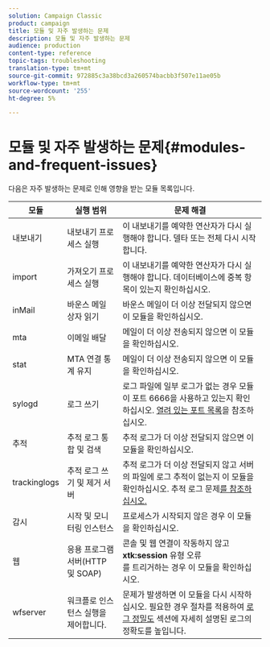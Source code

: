 ```yaml
---
solution: Campaign Classic
product: campaign
title: 모듈 및 자주 발생하는 문제
description: 모듈 및 자주 발생하는 문제
audience: production
content-type: reference
topic-tags: troubleshooting
translation-type: tm+mt
source-git-commit: 972885c3a38bcd3a260574bacbb3f507e11ae05b
workflow-type: tm+mt
source-wordcount: '255'
ht-degree: 5%

---
```



# 모듈 및 자주 발생하는 문제{#modules-and-frequent-issues}

다음은 자주 발생하는 문제로 인해 영향을 받는 모듈 목록입니다.

<table> 
 <thead> 
  <tr> 
   <th> 모듈 </th> 
   <th> 실행 범위 </th> 
   <th> 문제 해결 </th> 
  </tr> 
 </thead> 
 <tbody> 
  <tr> 
   <td> 내보내기 </td> 
   <td> 내보내기 프로세스 실행<br /> </td> 
   <td> 이 내보내기를 예약한 연산자가 다시 실행해야 합니다. 델타 또는 전체 다시 시작합니다.<br /> </td> 
  </tr> 
  <tr> 
   <td> import </td> 
   <td> 가져오기 프로세스 실행<br /> </td> 
   <td> 이 내보내기를 예약한 연산자가 다시 실행해야 합니다. 데이터베이스에 중복 항목이 있는지 확인하십시오.<br /> </td> 
  </tr> 
  <tr> 
   <td> inMail </td> 
   <td> 바운스 메일 상자 읽기<br /> </td> 
   <td> 바운스 메일이 더 이상 전달되지 않으면 이 모듈을 확인하십시오.<br /> </td> 
  </tr> 
  <tr> 
   <td> mta </td> 
   <td> 이메일 배달<br /> </td> 
   <td> 메일이 더 이상 전송되지 않으면 이 모듈을 확인하십시오.<br /> </td> 
  </tr> 
  <tr> 
   <td> stat </td> 
   <td> MTA 연결 통계 유지<br /> </td> 
   <td> 메일이 더 이상 전송되지 않으면 이 모듈을 확인하십시오.<br /> </td> 
  </tr> 
  <tr> 
   <td> sylogd </td> 
   <td> 로그 쓰기<br /> </td> 
   <td> 로그 파일에 일부 로그가 없는 경우 모듈이 포트 6666을 사용하고 있는지 확인하십시오. <a href="../../production/using/general-architecture.md#list-of-open-ports" target="_blank">열려 있는 포트 목록</a>을 참조하십시오.<br /> </td> 
  </tr> 
  <tr> 
   <td> 추적 </td> 
   <td> 추적 로그 통합 및 검색<br /> </td> 
   <td> 추적 로그가 더 이상 전달되지 않으면 이 모듈을 확인하십시오.<br /> </td> 
  </tr> 
  <tr> 
   <td> trackinglogs </td> 
   <td> 추적 로그 쓰기 및 제거 서버<br /> </td> 
   <td> 추적 로그가 더 이상 전달되지 않고 서버의 파일에 로그 추적이 없는지 이 모듈을 확인하십시오. 추적 로그 문제<a href="../../production/using/tracking-logs-issues.md" target="_blank">를 참조하십시오.</a><br /> </td> 
  </tr> 
  <tr> 
   <td> 감시 </td> 
   <td> 시작 및 모니터링 인스턴스<br /> </td> 
   <td> 프로세스가 시작되지 않은 경우 이 모듈을 확인하십시오.<br /> </td> 
  </tr> 
  <tr> 
   <td> 웹 </td> 
   <td> 응용 프로그램 서버(HTTP 및 SOAP)<br /> </td> 
   <td> 콘솔 및 웹 연결이 작동하지 않고 <strong>xtk:session</strong> 유형 오류<br />를 트리거하는 경우 이 모듈을 확인하십시오. </td> 
  </tr> 
  <tr> 
   <td> wfserver </td> 
   <td> 워크플로 인스턴스 실행을 제어합니다.<br /> </td> 
   <td> 문제가 발생하면 이 모듈을 다시 시작하십시오. 필요한 경우 절차를 적용하여 <a href="../../production/using/log-precision.md" target="_blank">로그 정밀도</a> 섹션에 자세히 설명된 로그의 정확도를 높입니다.<br /> </td> 
  </tr> 
 </tbody> 
</table>

